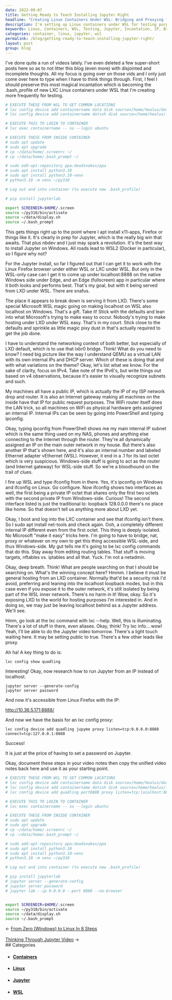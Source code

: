 ```yaml
---
date: 2022-09-07
title: Getting Ready to Teach Installing Jupyter Right
headline: "Creating Linux Containers Under WSL: Bridging and Proxying for Access to Jupyter"
description: I'm setting up Linux containers under WSL for testing purposes, using a magical incantation to install Jupyter. I'm running into issues with the container having a different internal IP than the one on Windows-side, so I'm researching commands like lxc config and jupyter server to bridge, NAT, and proxy. After setting a password on Jupyter, I was able to access the LX - come read my blog post to find out how!
keywords: Linux, Containers, WSL, Testing, Jupyter, Incantation, IP, Bridge, NAT, Proxy, Password, LXD, Config, Server, Accessible
categories: container, linux, jupyter, wsl
permalink: /blog/getting-ready-to-teach-installing-jupyter-right/
layout: post
group: blog
---
```



I've done quite a run of videos lately. I've even deleted a few super-short
posts here so as to not litter this blog (even more) with disjointed and
incomplete thoughts. All my focus is going over on those vids and I only just
come over here to type when I have to think things through. First, I feel I
should preserve this most magical incantation which is becoming the
.bash_profile of new LXC Linux containers under WSL that I'm creating more
frequently for testing.

```bash
# EXECUTE THESE FROM WSL TO GET COMMON LOCATIONS
# lxc config device add containername data disk source=/home/healus/data/ path=/home/ubuntu/data/
# lxc config device add containername dotssh disk source=/home/healus/.ssh/ path=/home/ubuntu/.ssh/

# EXECUTE THIS TO LOGIN TO CONTAINER
# lxc exec containername -- su --login ubuntu

# EXECUTE THESE FROM INSIDE CONTAINER
# sudo apt update
# sudo apt upgrade
# cp ~/data/home/.screenrc ~/
# cp ~/data/home/.bash_prompt ~/

# sudo add-apt-repository ppa:deadsnakes/ppa
# sudo apt install python3.10
# sudo apt install python3.10-venv
# python3.10 -m venv ~/py310

# Log out and into container (to execute new .bash_profile)

# pip install jupyterlab

export SCREENDIR=$HOME/.screen
source ~/py310/bin/activate
source ~/data/display.sh
source ~/.bash_prompt
```

This gets things right up to the point where I apt install x11-apps, Firefox or
things like it. It's clearly in prep for Jupyter, which is the really big win
that awaits. That plus nbdev and I just may spark a revolution. It's the best
way to install Jupyter on Windows. All roads lead to WSL2 (Docker in
particular), so I figure why not?

For the Jupyter install, so far I figured out that I can get it to work with
the Linux Firefox browser under either WSL or LXC under WSL. But only in the
WSL-only case can I get it to come up under localhost:8888 on the native
Windows side under Edge, and an Edge (fullscreen) app in particular where it
both looks and performs best. That's my goal, but with it being served from LXD
under WSL. There are snafus.

The place it appears to break down is serving it from LXD. There's some special
Microsoft WSL magic going on making localhost on WSL also localhost on Windows.
That's a gift. Take it! Stick with the defaults and lean into what Microsoft's
trying to make easy to occur. Nobody's trying to make hosting under LXD under
WSL easy. That's in my court. Stick close to the defaults and sprinkle as
little magic pixy dust in that's actually required to get the job done.

I have to understand the networking context of both better, but especially of
LXD default, which is to use that lxbr0 bridge. Think! What do you need to
know? I need big picture like the way I understand QEMU as a virtual LAN with
its own internal IPs and DHCP server. Which of these is doing that and with
what variations on the theme? Okay, let's list what we know. For the sake of
clarity, focus on IPv4. Take note of the IPv6's, but write things out based on
v4 observations, because it's easier to visually recognize subnets and such.

My machines all have a public IP, which is actually the IP of my ISP network
drop and router. It is also an Internet gateway making all machines on the
inside have that IP for public request purposes. The WiFi router itself does
the LAN trick, so all machines on WiFi as physical hardware gets assigned an
internal IP. Internal IPs can be seen by going into PowerShell and typing
ipconfig.

Okay, typing ipconfig from PowerShell shows me my main internal IP subnet which
is the same thing used on my NAS, phones and anything else connecting to the
Internet through the router. They're all dynamically assigned an IP on the main
outer network in my house. But there's also another IP that's shown here, and
it's also an internal number and labeled Ethernet adapter vEthernet (WSL).
However, it end in a .1 for its last octet which is very suspicious.
Windows-side stuff is going to act as the router (and Internet gateway) for
WSL-side stuff. So we're a bloodhound on the trail of clues.

I fire up WSL and type ifconfig from in there. Yes, it's ipconfig on Windows
and ifconfig on Linux. Go configure. Now ifconfig shows two interfaces as well,
the first being a private IP octet that shares only the first two octets with
the second private IP from Windows-side. Curious! The second interface listed
is just the traditional lo: loopback 128.0.0.0 there's no place like home. So
that doesn't tell us anything more about LXD yet.

Okay, I boot and log into the LXC container and see that ifconfig isn't there.
So I sudo apt install net-tools and check again. Ooh, a completely different
internal IP different even from the first octet. This thing is deeply isolated.
No Microsoft "make it easy" tricks here. I'm going to have to bridge, nat,
proxy or whatever on my own to get this thing accessible WSL-side, and thus
Windows-side. My gut tells me it's going to be lxc config commands that do
this. Stay away from editing routing tables. That stuff is moving targets,
nftables vs. iptables and all that. Yuck. I'm not a netadmin.

Okay, deep breath. Think! What are people searching on that I should be
searching on. What's the winning concept here? Hmmm. I believe it must be
general hosting from an LXD container. Normally that'd be a security risk I'd
avoid, preferring and leaning into the localhost loopback modes, but in this
case even if you expose it to the outer network, it's still isolated by being
part of the WSL inner network. There's no harm in it! Wow, okay. So it's
exposing LXD to the world for hosting purposes I'm interested in. And in doing
so, we may just be leaving localhost behind as a Jupyter address. We'll see.

Hmm, go look at the lxc command with lxc --help. Well, this is illuminating.
There's a lot of stuff in there, even aliases. Okay, think! Try lxc info...
wow! Yeah, I'll be able to do the Jupyter video tomorrow. There's a light touch
waiting here. It may be setting public to true. There's a few other leads like
proxy.

Ah ha! A key thing to do is:

    lxc config show quadling

Interesting! Okay, now research how to run Jupyter from an IP instead of
localhost.

    jupyter server --generate-config
    jupyter server password

And now it's accessible from Linux Firefox with the IP:

http://10.36.5.171:8888/

And now we have the basis for an lxc config proxy:

    lxc config device add quadling jupyme proxy listen=tcp:0.0.0.0:8888 connect=tcp:127.0.0.1:8888

Success!

It is just at the price of having to set a password on Jupyter.

Okay, document these steps in your video notes then copy the unified video
notes back here and use it as your starting point.

```bash
# EXECUTE THESE FROM WSL TO GET COMMON LOCATIONS
# lxc config device add containername data disk source=/home/healus/data/ path=/home/ubuntu/data/
# lxc config device add containername dotssh disk source=/home/healus/.ssh/ path=/home/ubuntu/.ssh/
# lxc config device add quadling port8888 proxy listen=tcp:localhost:8888 connect=tcp:localhost:8888

# EXECUTE THIS TO LOGIN TO CONTAINER
# lxc exec containername -- su --login ubuntu

# EXECUTE THESE FROM INSIDE CONTAINER
# sudo apt update
# sudo apt upgrade
# cp ~/data/home/.screenrc ~/
# cp ~/data/home/.bash_prompt ~/

# sudo add-apt-repository ppa:deadsnakes/ppa
# sudo apt install python3.10
# sudo apt install python3.10-venv
# python3.10 -m venv ~/py310

# Log out and into container (to execute new .bash_profile)

# pip install jupyterlab
# jupyter server --generate-config
# jupyter server password
# jupyter lab --ip 0.0.0.0 --port 8888 --no-browser


export SCREENDIR=$HOME/.screen
source ~/py310/bin/activate
source ~/data/display.sh
source ~/.bash_prompt
```


<div class="arrow-links"><div class="post-nav-prev"><span class="arrow">&larr;&nbsp;</span><a href="/blog/from-zero-windows-to-linux-in-8-steps/">From Zero (Windows) to Linux In 8 Steps</a></div> &nbsp; <div class="post-nav-next"><a href="/blog/thinking-through-jupyter-video/">Thinking Through Jupyter Video</a><span class="arrow">&nbsp;&rarr;</span></div></div>
## Categories

<ul>
<li><h4><a href='/container/'>Containers</a></h4></li>
<li><h4><a href='/linux/'>Linux</a></h4></li>
<li><h4><a href='/jupyter/'>Jupyter</a></h4></li>
<li><h4><a href='/wsl/'>WSL</a></h4></li></ul>